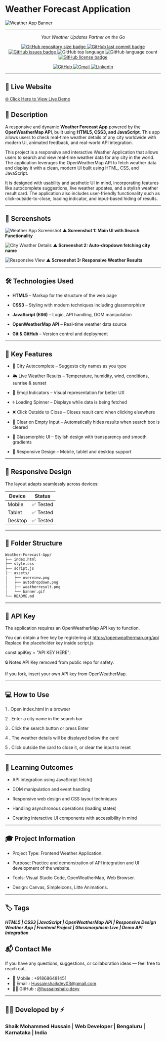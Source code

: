 # Weather Forecast Application

<!-- markdownlint-disable MD033 -->

  ![Weather App Banner](https://raw.githubusercontent.com/hussainshaik-devv/Forecast-weather-app/main/Assets/)

---

<p align="center"><em>Your Weather Updates Partner on the Go  </em></p>

<p align="center">
  <a href="https://github.com/Hussainshaik-devv/Forecast-weather-app">
    <img src="https://img.shields.io/github/repo-size/hussainshaik-devv/Forecast-weather-app?style=for-the-badge&logo=github" alt="GitHub repository size badge" />
  </a>
  <a href="https://github.com/Hussainshaik-devv/Forecast-weather-app">
    <img src="https://img.shields.io/github/last-commit/hussainshaik-devv/Forecast-weather-app?style=for-the-badge&logo=git" alt="GitHub last commit badge" />
  </a>
  <a href="https://github.com/hussainshaik-devv/Forecast-weather-app/issues">
    <img src="https://img.shields.io/github/issues/hussainshaik-devv/Forecast-weather-app?style=for-the-badge" alt="GitHub issues badge" />
  </a>
  <img alt="GitHub top language" src="https://img.shields.io/github/languages/top/hussainshaik-devv/Forecast-weather-app?style=for-the-badge&color=orange">
  <img alt="GitHub language count" src="https://img.shields.io/github/languages/count/hussainshaik-devv/Forecast-weather-app?style=for-the-badge&color=yellow">
  <a href="https://github.com/hussainshaik-devv/Forecast-weather-app/blob/main/LICENSE">
    <img src="https://img.shields.io/github/license/hussainshaik-devv/Forecast-weather-app?style=for-the-badge" alt="GitHub license badge" />
  </a>
</p>

<p align="center">
  <a href="https://github.com/hussainshaik-devv">
    <img src="https://img.shields.io/badge/GitHub-Profile-181717?style=for-the-badge&logo=github&logoColor=white" alt="GitHub">
  </a>
  <a href="mailto:Hussainshaikdev03@gmail.com">
    <img src="https://img.shields.io/badge/Gmail-Mail_Me-D14836?style=for-the-badge&logo=gmail&logoColor=white" alt="Gmail">
  </a>
  <a href="https://www.linkedin.com/in/hussainshaik-devv">
    <img src="https://img.shields.io/badge/LinkedIn-Connect-0077B5?style=for-the-badge&logo=linkedin&logoColor=white" alt="LinkedIn">
  </a>
</p>

---

## 🔗 Live Website

[🌐 Click Here to View Live Demo](https://hussainshaik-devv.github.io/Forecast-weather-app/)

## 📘 Description

A responsive and dynamic **Weather Forecast App** powered by the **OpenWeatherMap API**, built using **HTML5, CSS3, and JavaScript**. This app allows users to check real-time weather details of any city worldwide with modern UI, animated feedback, and real-world API integration.

This project is a responsive and interactive Weather Application that allows users to search and view real-time weather data for any city in the world. The application leverages the OpenWeatherMap API to fetch weather data and display it with a clean, modern UI built using HTML, CSS, and JavaScript.

It is designed with usability and aesthetic UI in mind, incorporating features like autocomplete suggestions, live weather updates, and a stylish weather result card. The application also includes user-friendly functionality such as click-outside-to-close, loading indicator, and input-based hiding of results.

---

<!-- markdownlint-disable MD033 -->

## 📸 Screenshots

![Weather App Screenshot](Assets/overview.png)
**▲ Screenshot 1: Main UI with Search Functionality**

![City Weather Details](Assets/autodropdown.png)
**▲ Screenshot 2: Auto-dropdown fetching city name**

![Responsive View](Assets/weatherresult.png)
**▲ Screenshot 3: Responsive Weather Results**
<!-- markdownlint-enable MD033 -->

---

## 🛠️ Technologies Used

- **HTML5** – Markup for the structure of the web page

- **CSS3** – Styling with modern techniques including glassmorphism

- **JavaScript (ES6)** – Logic, API handling, DOM manipulation

- **OpenWeatherMap API** – Real-time weather data source

- **Git & GitHub** – Version control and deployment

---

## 🌟 Key Features

- 🔎 City Autocomplete – Suggests city names as you type

- 🌦️ Live Weather Results – Temperature, humidity, wind, conditions, sunrise & sunset

- 🎯 Emoji Indicators – Visual representation for better UX

- 🌀 Loading Spinner – Displays while data is being fetched

- ❌ Click Outside to Close – Closes result card when clicking elsewhere

- 🔄 Clear on Empty Input – Automatically hides results when search box is cleared

- 🎨 Glassmorphic UI – Stylish design with transparency and smooth gradients

- 📱 Responsive Design – Mobile, tablet and desktop support

---

## 📱 Responsive Design

The layout adapts seamlessly across devices:

| Device        | Status     |
|---------------|------------|
| Mobile        | ✅ Tested  |
| Tablet        | ✅ Tested  |
| Desktop       | ✅ Tested  |

---

## 📂 Folder Structure

```bash
Weather-Forecast-App/
├── index.html
├── style.css
├── script.js
├── assets/
│   ├── overview.png
│   ├── autodropdown.png
│   ├── weatherresult.png
│   └── banner.gif
└── README.md
```

---

## 🔐 API Key

The application requires an OpenWeatherMap API key to function.

You can obtain a free key by registering at <https://openweathermap.org/api>
Replace the placeholder key inside script.js

const apiKey = "API KEY HERE";

🔒 Notes
API Key removed from public repo for safety.

If you fork, insert your own API key from OpenWeatherMap.

---

## 💻 How to Use

1 . Open index.html in a browser

2 . Enter a city name in the search bar

3 . Click the search button or press Enter

4 . The weather details will be displayed below the card

5 . Click outside the card to close it, or clear the input to reset

---

## 🎯 Learning Outcomes

- API integration using JavaScript fetch()

- DOM manipulation and event handling

- Responsive web design and CSS layout techniques

- Handling asynchronous operations (loading states)

- Creating interactive UI components with accessibility in mind

---

## 🎓 Project Information

- Project Type: Frontend Weather Application.

- Purpose: Practice and demonstration of API integration and UI development of the website.

- Tools: Visual Studio Code, OpenWeatherMap, Web Browser.

- Design: Canvas, Simpleicons, Litte Animations.

---

## 🏷️ Tags

***HTML5 | CSS3 |JavaScript | OpenWeatherMap API | Responsive Design Weather App | Frontend Project | Glassmorphism Live |
Demo API Integration***

## 📬 Contact Me

If you have any questions, suggestions, or collaboration ideas — feel free to reach out.

- 📱  Mobile : +918686481451
- 📧 Email : [Hussainshaikdev03@gmail.com](mailto:Hussainshaikdev03@gmail.com)
- 🧑‍💻 GitHub : [@hussainshaik-devv](https://github.com/hussainshaik-devv)

---

## 🧑‍💻 Developed by ⚡

### Shaik Mohammed Hussain | Web Developer | Bengaluru | Karnataka | India
